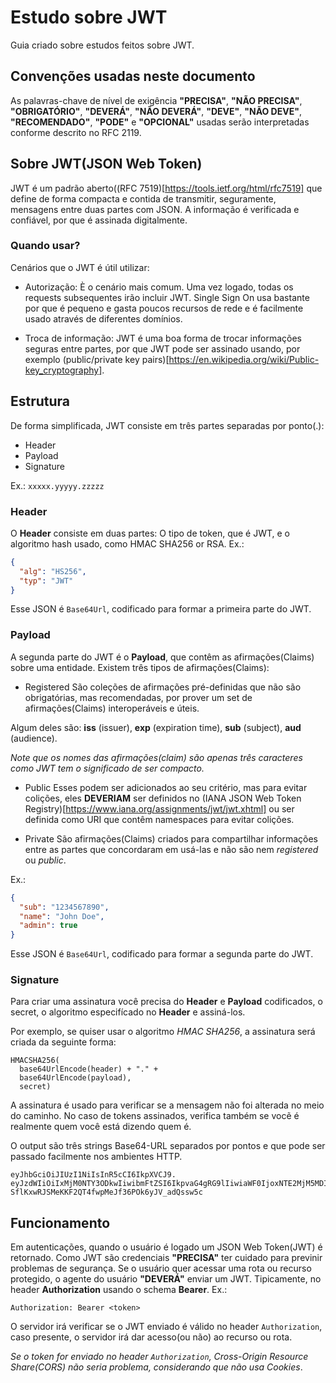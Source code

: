 # Estudo sobre JWT
Guia criado sobre estudos feitos sobre JWT.

## Convenções usadas neste documento
As palavras-chave de nível de exigência **"PRECISA"**, **"NÃO PRECISA"**, **"OBRIGATÓRIO"**, **"DEVERÁ"**, **"NÃO DEVERÁ"**, **"DEVE"**, **"NÃO DEVE"**, **"RECOMENDADO"**, **"PODE"** e **"OPCIONAL"** usadas serão interpretadas conforme descrito no RFC 2119.

## Sobre JWT(JSON Web Token)
JWT é um padrão aberto((RFC 7519)[https://tools.ietf.org/html/rfc7519] que define de forma compacta e contida de transmitir, seguramente, mensagens entre duas partes com JSON. A informação é verificada e confiável, por que é assinada digitalmente.

### Quando usar?
Cenários que o JWT é útil utilizar:
- Autorização:
È o cenário mais comum. Uma vez logado, todas os requests subsequentes irão incluir JWT. Single Sign On usa bastante por que é pequeno e gasta poucos recursos de rede e é facilmente usado através de diferentes domínios.

- Troca de informação:
JWT é uma boa forma de trocar informações seguras entre partes, por que JWT pode ser assinado usando, por exemplo (public/private key pairs)[https://en.wikipedia.org/wiki/Public-key_cryptography].

## Estrutura 
De forma simplificada, JWT consiste em três partes separadas por ponto(.):
- Header
- Payload
- Signature

Ex.: `xxxxx.yyyyy.zzzzz`

### Header
O **Header** consiste em duas partes: O tipo de token, que é JWT, e o algoritmo hash usado, como HMAC SHA256 or RSA.
Ex.:
```json
{
  "alg": "HS256",
  "typ": "JWT"
}
```
Esse JSON é `Base64Url`, codificado para formar a primeira parte do JWT.

### Payload
A segunda parte do JWT é o **Payload**, que contêm as afirmações(Claims) sobre uma entidade. Existem três tipos de afirmações(Claims): 

- Registered
São coleções de afirmações pré-definidas que não são obrigatórias, mas recomendadas, por prover um set de afirmações(Claims) interoperáveis e úteis.

Algum deles são: **iss** (issuer), **exp** (expiration time), **sub** (subject), **aud** (audience).

_Note que os nomes das afirmações(claim) são apenas três caracteres como JWT tem o significado de ser compacto._

- Public
Esses podem ser adicionados ao seu critério, mas para evitar colições, eles **DEVERIAM** ser definidos no (IANA JSON Web Token Registry)[https://www.iana.org/assignments/jwt/jwt.xhtml] ou ser definida como URI que contêm namespaces para evitar colições.

- Private 
São afirmações(Claims) criados para compartilhar informações entre as partes que concordaram em usá-las e não são nem _registered_ ou _public_.

Ex.: 
```json
{
  "sub": "1234567890",
  "name": "John Doe",
  "admin": true
}
```
Esse JSON é `Base64Url`, codificado para formar a segunda parte do JWT.

### Signature
Para criar uma assinatura você precisa do **Header** e **Payload** codificados, o secret, o algoritmo especifícado no **Header** e assiná-los.

Por exemplo, se quiser usar o algoritmo _HMAC SHA256_, a assinatura será criada da seguinte forma:
```
HMACSHA256(
  base64UrlEncode(header) + "." +
  base64UrlEncode(payload),
  secret)
```

A assinatura é usado para verificar se a mensagem não foi alterada no meio do caminho. No caso de tokens assinados, verifica também se vocẽ é realmente quem você está dizendo quem é.

O output são três strings Base64-URL separados por pontos e que pode ser passado facilmente nos ambientes HTTP.

```
eyJhbGciOiJIUzI1NiIsInR5cCI6IkpXVCJ9.
eyJzdWIiOiIxMjM0NTY3ODkwIiwibmFtZSI6IkpvaG4gRG9lIiwiaWF0IjoxNTE2MjM5MDIyfQ.
SflKxwRJSMeKKF2QT4fwpMeJf36POk6yJV_adQssw5c
```

## Funcionamento
Em autenticações, quando o usuário é logado um JSON Web Token(JWT) é retornado. Como JWT são credenciais **"PRECISA"** ter cuidado para previnir problemas de segurança. Se o usuário quer acessar uma rota ou recurso protegido, o agente do usuário **"DEVERÁ"** enviar um JWT. Tipicamente, no header **Authorization** usando o schema **Bearer**. Ex.:

`Authorization: Bearer <token>`

O servidor irá verificar se o JWT enviado é válido no header `Authorization`, caso presente, o servidor irá dar acesso(ou não) ao recurso ou rota.

_Se o token for enviado no header `Authorization`, Cross-Origin Resource Share(CORS) não seria problema, considerando que não usa Cookies_.